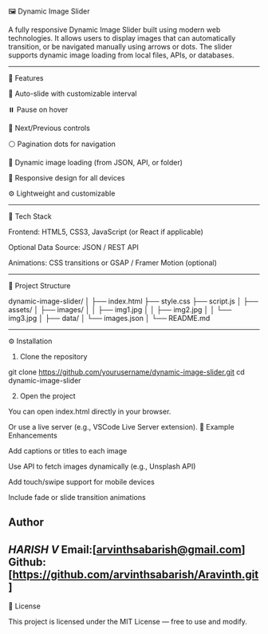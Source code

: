 🖼️ Dynamic Image Slider

A fully responsive Dynamic Image Slider built using modern web technologies. It allows users to display images that can automatically transition, or be navigated manually using arrows or dots. The slider supports dynamic image loading from local files, APIs, or databases.


---

🚀 Features

🔁 Auto-slide with customizable interval

⏸️ Pause on hover

🧭 Next/Previous controls

⚪ Pagination dots for navigation

🌄 Dynamic image loading (from JSON, API, or folder)

📱 Responsive design for all devices

⚙️ Lightweight and customizable



---

🧩 Tech Stack

Frontend: HTML5, CSS3, JavaScript (or React if applicable)

Optional Data Source: JSON / REST API

Animations: CSS transitions or GSAP / Framer Motion (optional)



---

📁 Project Structure

dynamic-image-slider/
│
├── index.html
├── style.css
├── script.js
│
├── assets/
│   ├── images/
│   │   ├── img1.jpg
│   │   ├── img2.jpg
│   │   └── img3.jpg
│
├── data/
│   └── images.json
│
└── README.md


---

⚙️ Installation

1. Clone the repository

git clone https://github.com/yourusername/dynamic-image-slider.git
cd dynamic-image-slider


2. Open the project

You can open index.html directly in your browser.

Or use a live server (e.g., VSCode Live Server extension).
🧠 Example Enhancements

Add captions or titles to each image

Use API to fetch images dynamically (e.g., Unsplash API)

Add touch/swipe support for mobile devices

Include fade or slide transition animations


## Author
*HARISH V*
Email:[arvinthsabarish@gmail.com]
Github:[https://github.com/arvinthsabarish/Aravinth.git]
---

🧾 License

This project is licensed under the MIT License — free to use and modify.
